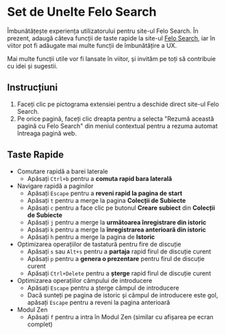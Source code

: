 # Set de Unelte Felo Search

Îmbunătățește experiența utilizatorului pentru site-ul Felo Search. În prezent, adaugă câteva funcții de taste rapide la site-ul [Felo Search](https://felo.ai), iar în viitor pot fi adăugate mai multe funcții de îmbunătățire a UX.

Mai multe funcții utile vor fi lansate în viitor, și invităm pe toți să contribuie cu idei și sugestii.

## Instrucțiuni

1. Faceți clic pe pictograma extensiei pentru a deschide direct site-ul Felo Search.
2. Pe orice pagină, faceți clic dreapta pentru a selecta "Rezumă această pagină cu Felo Search" din meniul contextual pentru a rezuma automat întreaga pagină web.

## Taste Rapide

- Comutare rapidă a barei laterale
  - Apăsați `Ctrl+b` pentru a **comuta rapid bara laterală**
- Navigare rapidă a paginilor
  - Apăsați `Escape` pentru a **reveni rapid la pagina de start**
  - Apăsați `t` pentru a merge la pagina **Colecții de Subiecte**
  - Apăsați `c` pentru a face clic pe butonul **Creare subiect** din **Colecții de Subiecte**
  - Apăsați `j` pentru a merge la **următoarea înregistrare din istoric**
  - Apăsați `k` pentru a merge la **înregistrarea anterioară din istoric**
  - Apăsați `h` pentru a merge la pagina de **Istoric**
- Optimizarea operațiilor de tastatură pentru fire de discuție
  - Apăsați `s` sau `Alt+s` pentru a **partaja** rapid firul de discuție curent
  - Apăsați `p` pentru a **genera o prezentare** pentru firul de discuție curent
  - Apăsați `Ctrl+Delete` pentru a **șterge** rapid firul de discuție curent
- Optimizarea operațiilor câmpului de introducere
  - Apăsați `Escape` pentru a șterge câmpul de introducere
  - Dacă sunteți pe pagina de istoric și câmpul de introducere este gol, apăsați `Escape` pentru a reveni la pagina anterioară
- Modul Zen
  - Apăsați `f` pentru a intra în Modul Zen (similar cu afișarea pe ecran complet)